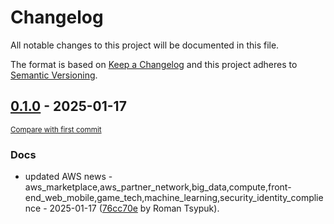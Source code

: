 # Changelog

All notable changes to this project will be documented in this file.

The format is based on [Keep a Changelog](http://keepachangelog.com/en/1.0.0/)
and this project adheres to [Semantic Versioning](http://semver.org/spec/v2.0.0.html).

<!-- insertion marker -->
## [0.1.0](https://github.com/tsypuk/aws-news/releases/tag/ver-2025-01-170.1.0) - 2025-01-17

<small>[Compare with first commit](https://github.com/tsypuk/aws-news/compare/c70b736a1a7b4fdb39436d6a2ede58d3d5ab9470...ver-2025-01-17)</small>

### Docs

- updated AWS news - aws_marketplace,aws_partner_network,big_data,compute,front-end_web_mobile,game_tech,machine_learning,security_identity_complience - 2025-01-17 ([76cc70e](https://github.com/tsypuk/aws-news/commit/76cc70eb86b269487fbbb438903489ab70fa89f8) by Roman Tsypuk).

